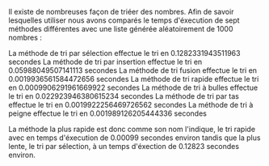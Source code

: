 Il existe de nombreuses façon de triéer des nombres. Afin de savoir lesquelles utiliser nous avons comparés le temps d'éxecution de sept méthodes différentes avec une liste générée aléatoirement de 1000 nombres :

La méthode de tri par sélection effectue le tri en  0.1282331943511963 secondes
La méthode de tri par insertion effectue le tri en  0.05988049507141113 secondes
La méthode de tri fusion effectue le tri en  0.0019936561584472656 secondes
La méthode de tri rapide effectue le tri en  0.0009906291961669922 secondes
La méthode de tri à bulles effectue le tri en  0.022923946380615234 secondes
La méthode de tri par tas effectue le tri en  0.0019922256469726562 secondes
La méthode de tri à peigne effectue le tri en  0.001989126205444336 secondes

La méthode la plus rapide est donc comme son nom l'indique, le tri rapide avec en temps d'éxecution de 0.00099 secondes environ tandis que la plus lente, le tri par sélection, à un temps d'éxection de 0.12823 secondes environ. 
